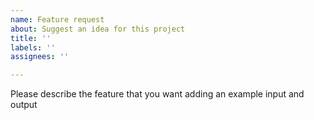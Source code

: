 ```yaml
---
name: Feature request
about: Suggest an idea for this project
title: ''
labels: ''
assignees: ''

---
```


Please describe the feature that you want adding an example input and output
